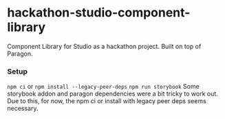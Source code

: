 # hackathon-studio-component-library
Component Library for Studio as a hackathon project. Built on top of Paragon.

### Setup

`npm ci` or `npm install --legacy-peer-deps`
`npm run storybook`
Some storybook addon and paragon dependencies were a bit tricky to work out.
Due to this, for now, the npm ci or install with legacy peer deps seems necessary.
